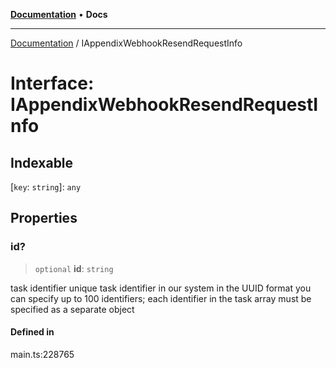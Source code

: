 [**Documentation**](../README.md) • **Docs**

***

[Documentation](../globals.md) / IAppendixWebhookResendRequestInfo

# Interface: IAppendixWebhookResendRequestInfo

## Indexable

 \[`key`: `string`\]: `any`

## Properties

### id?

> `optional` **id**: `string`

task identifier
unique task identifier in our system in the UUID format
you can specify up to 100 identifiers;
each identifier in the task array must be specified as a separate object

#### Defined in

main.ts:228765
